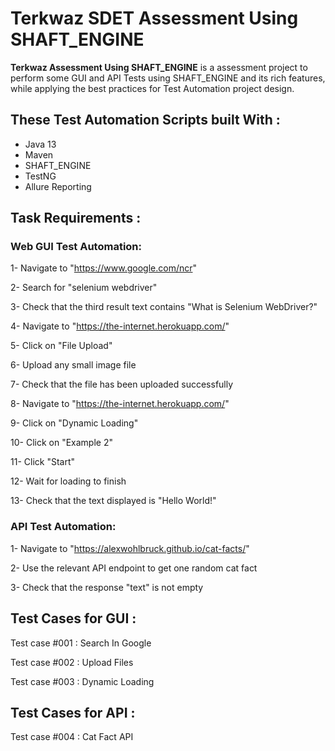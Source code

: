 # Terkwaz SDET Assessment Using SHAFT_ENGINE
**Terkwaz Assessment Using SHAFT_ENGINE** is a assessment project to perform some GUI and API Tests using SHAFT_ENGINE and its rich features, while applying the best practices for Test Automation project design.

## These Test Automation Scripts built With : 
* Java 13
* Maven
* SHAFT_ENGINE
* TestNG
* Allure Reporting

## Task Requirements : 
### Web GUI Test Automation:
1- Navigate to "https://www.google.com/ncr"

2- Search for "selenium webdriver"

3- Check that the third result text contains "What is Selenium WebDriver?"

4- Navigate to "https://the-internet.herokuapp.com/"

5- Click on "File Upload"

6- Upload any small image file

7- Check that the file has been uploaded successfully

8- Navigate to "https://the-internet.herokuapp.com/"

9- Click on "Dynamic Loading"

10- Click on "Example 2"

11- Click "Start"

12- Wait for loading to finish

13- Check that the text displayed is "Hello World!"

### API Test Automation:
1- Navigate to "https://alexwohlbruck.github.io/cat-facts/"

2- Use the relevant API endpoint to get one random cat fact

3- Check that the response "text" is not empty

## Test Cases for GUI :
Test case #001 : Search In Google

Test case #002 : Upload Files

Test case #003 : Dynamic Loading

## Test Cases for API :
Test case #004 : Cat Fact API
